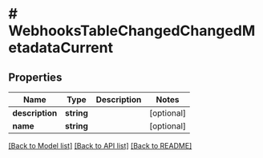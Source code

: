 # # WebhooksTableChangedChangedMetadataCurrent

## Properties

Name | Type | Description | Notes
------------ | ------------- | ------------- | -------------
**description** | **string** |  | [optional]
**name** | **string** |  | [optional]

[[Back to Model list]](../../README.md#models) [[Back to API list]](../../README.md#endpoints) [[Back to README]](../../README.md)
